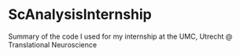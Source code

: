 # ScAnalysisInternship
Summary of the code I used for my internship at the UMC, Utrecht @ Translational Neuroscience
